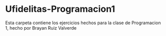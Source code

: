 # Ufidelitas-Programacion1
Esta carpeta contiene los ejercicios hechos para la clase de Programacion 1, hecho por Brayan Ruiz Valverde
